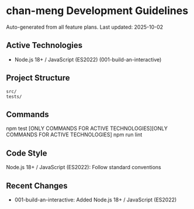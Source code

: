 # chan-meng Development Guidelines

Auto-generated from all feature plans. Last updated: 2025-10-02

## Active Technologies
- Node.js 18+ / JavaScript (ES2022) (001-build-an-interactive)

## Project Structure
```
src/
tests/
```

## Commands
npm test [ONLY COMMANDS FOR ACTIVE TECHNOLOGIES][ONLY COMMANDS FOR ACTIVE TECHNOLOGIES] npm run lint

## Code Style
Node.js 18+ / JavaScript (ES2022): Follow standard conventions

## Recent Changes
- 001-build-an-interactive: Added Node.js 18+ / JavaScript (ES2022)

<!-- MANUAL ADDITIONS START -->
<!-- MANUAL ADDITIONS END -->